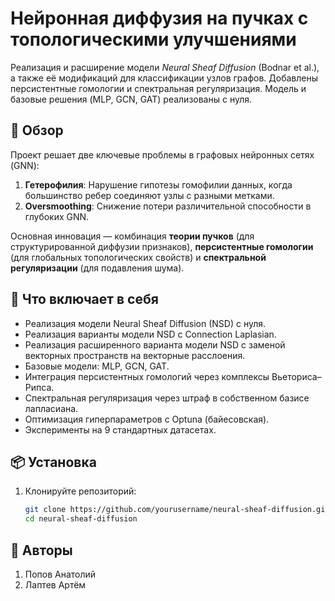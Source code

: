 # Нейронная диффузия на пучках с топологическими улучшениями

Реализация и расширение модели *Neural Sheaf Diffusion* (Bodnar et al.), а также её модификаций для классификации узлов графов. Добавлены персистентные гомологии и спектральная регуляризация. Модель и базовые решения (MLP, GCN, GAT) реализованы с нуля.

## 📖 Обзор
Проект решает две ключевые проблемы в графовых нейронных сетях (GNN):  
1. **Гетерофилия**: Нарушение гипотезы гомофилии данных, когда большинство ребер соединяют узлы с разными метками. 
2. **Oversmoothing**: Снижение потери различительной способности в глубоких GNN.  

Основная инновация — комбинация **теории пучков** (для структурированной диффузии признаков), **персистентные гомологии** (для глобальных топологических свойств) и **спектральной регуляризации** (для подавления шума).  

## 🚀 Что включает в себя
- Реализация модели Neural Sheaf Diffusion (NSD) с нуля.
- Реализация варианты модели NSD с Connection Laplasian.
- Реализация расширенного варианта модели NSD с заменой векторных пространств на векторные расслоения.
- Базовые модели: MLP, GCN, GAT.
- Интеграция персистентных гомологий через комплексы Вьеториса–Рипса.
- Спектральная регуляризация через штраф в собственном базисе лапласиана.
- Оптимизация гиперпараметров с Optuna (байесовская).
- Эксперименты на 9 стандартных датасетах.

## 📦 Установка
1. Клонируйте репозиторий:
   ```bash
   git clone https://github.com/yourusername/neural-sheaf-diffusion.git
   cd neural-sheaf-diffusion
##  🤡 Авторы
1. Попов Анатолий
2. Лаптев Артём
